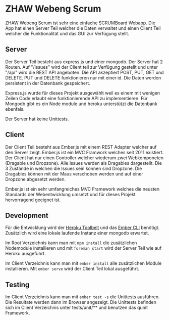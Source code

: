 # ZHAW Webeng Scrum
ZHAW Webeng Scrum ist sehr eine einfache SCRUMBoard Webapp. Die App hat einen Server Teil welcher die Daten verwaltet und einen Client Teil welcher die Funktionalität und das GUI zur Verfügung stellt.

## Server ##
Der Server Teil besteht aus express.js und einer mongodb. Der Server hat 2 Routen. Auf "/issues" wird der Client teil zur Verfügung gestellt und unter "/api" wird die REST API angeboten. Die API akzeptiert POST, PUT, GET und DELETE. PUT und DELETE funktionieren nur mit einer id. Die Daten werden persistent in der Datenbank gespeichert.

Express.js wurde für dieses Projekt ausgewählt weil es einem mit wenigen Zeilen Code erlaubt eine funktionierende API zu implementieren. Für Mongodb gibt es ein Node module und heroku unterstützt die Datenbank ebenfals.

Der Server hat keine Unittests.

## Client ##
Der Client Teil besteht aus Ember.js mit einem REST Adapter welcher auf den Server zeigt. Ember.js ist ein MVC Framwork welches seit 2011 existiert. Der Client hat nur einen Controller welcher wiederum zwei Webkomponeten (Dragable und Dropzone). Alle Issues werden als Dragables dargestellt. Die 3 Zustände in welchen die Issues sein können sind Dropzone. Die Dragables können mit der Maus verschoben werden und auf einer Dropzone abgesetzt werden.

Ember.js ist ein sehr umfangreiches MVC Framework welches die neusten Standards der Webentwicklung umsetzt und für dieses Projekt hervorragend geeignet ist.

## Development ##
Für die Entwicklung wird der [Heroku Toolbelt](https://toolbelt.heroku.com/) und das [Ember CLI](http://www.ember-cli.com/) benötigt. Zusätzlich wird eine lokale laufende Instanz einer mongodb erwartet.

Im Root Verzeichnis kann man mit ```npm install``` die zusätzlichen Nodemodule installieren und mit ```foreman start``` wird der Server Teil wie auf Heroku ausgeführt.

Im Client Verzeichnis kann man mit ```ember install``` alle zusätzlichen Module installieren. Mit ```ember serve``` wird der Client Teil lokal ausgeführt. 

## Testing ##
Im Client Verzeichnis kann man mit ```ember test -s``` die Unittests ausführen. Die Resultate werden dann im Browser angezeigt. Die Unittests befinden sich im Client Verzeichnis unter tests/unit/** und benutzen das qunit Framework. 
